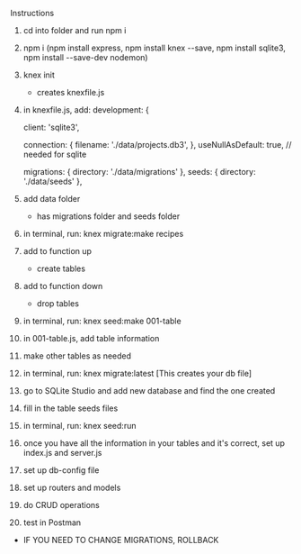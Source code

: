 Instructions
1. cd into folder and run npm i
2. npm i (npm install express, npm install knex --save, npm install sqlite3, npm install --save-dev nodemon)
3. knex init 
    - creates knexfile.js
4. in knexfile.js, add:
  development: {

    client: 'sqlite3',
    
    connection: {
      filename: './data/projects.db3',
    },
    useNullAsDefault: true, // needed for sqlite

    migrations: {
      directory: './data/migrations'
    },
    seeds: {
      directory: './data/seeds'
    },
5. add data folder
    - has migrations folder and seeds folder

6. in terminal, run:
    knex migrate:make recipes

7. add to function up
    - create tables

8. add to function down
    - drop tables

9. in terminal, run:
    knex seed:make 001-table

10. in 001-table.js, add table information

11. make other tables as needed
12. in terminal, run:
    knex migrate:latest [This creates your db file]

13. go to SQLite Studio and add new database and find the one created

14. fill in the table seeds files
 
15. in terminal, run: 
    knex seed:run

16. once you have all the information in your tables and it's correct, set up index.js and server.js
17. set up db-config file
18. set up routers and models 
19. do CRUD operations
20. test in Postman

- IF YOU NEED TO CHANGE MIGRATIONS, ROLLBACK